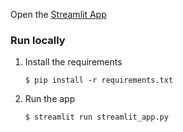 Open the [Streamlit App](https://cardiodiff-vae.streamlit.app/)


### Run locally 


1. Install the requirements

   ```
   $ pip install -r requirements.txt
   ```

2. Run the app

   ```
   $ streamlit run streamlit_app.py
   ```
